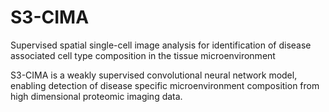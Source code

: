 # S3-CIMA
Supervised spatial single-cell image analysis for identification of disease associated cell type composition in the tissue microenvironment

S3-CIMA is a weakly supervised convolutional neural network model, enabling detection of disease specific microenvironment composition from high dimensional proteomic imaging data. 
